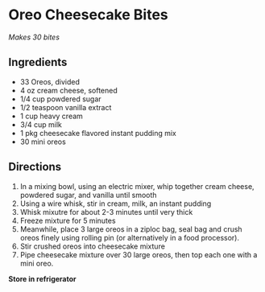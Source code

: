 # Oreo Cheesecake Bites
_Makes 30 bites_
## Ingredients
- 33 Oreos, divided
- 4 oz cream cheese, softened
- 1/4 cup powdered sugar
- 1/2 teaspoon vanilla extract
- 1 cup heavy cream
- 3/4 cup milk
- 1 pkg cheesecake flavored instant pudding mix
- 30 mini oreos
## Directions
1. In a mixing bowl, using an electric mixer, whip together cream cheese, powdered sugar, and vanilla until smooth
2. Using a wire whisk, stir in cream, milk, an instant pudding
3. Whisk mixutre for about 2-3 minutes until very thick
4. Freeze mixture for 5 minutes
5. Meanwhile, place 3 large oreos in a ziploc bag, seal bag and crush oreos finely using rolling pin (or alternatively in a food processor).
6. Stir crushed oreos into cheesecake mixture
7. Pipe cheesecake mixture over 30 large oreos, then top each one with a mini oreo.

**Store in refrigerator**